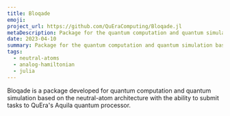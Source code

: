 ```yaml
---
title: Bloqade
emoji:
project_url: https://github.com/QuEraComputing/Bloqade.jl
metaDescription: Package for the quantum computation and quantum simulation based on the neutral-atom architecture.
date: 2023-04-10
summary: Package for the quantum computation and quantum simulation based on the neutral-atom architecture.
tags:
  - neutral-atoms
  - analog-hamiltonian
  - julia
---
```


Bloqade is a package developed for quantum computation and quantum simulation based on the neutral-atom architecture with the ability to submit tasks to QuEra's Aquila quantum processor.
